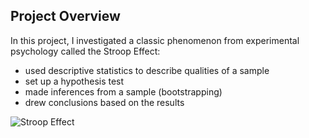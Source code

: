 ## Project Overview
In this project, I investigated a classic phenomenon from experimental psychology called the Stroop Effect:

+ used descriptive statistics to describe qualities of a sample
+ set up a hypothesis test
+ made inferences from a sample (bootstrapping)
+ drew conclusions based on the results

![Stroop Effect](http:// 'Stroop Effect')
